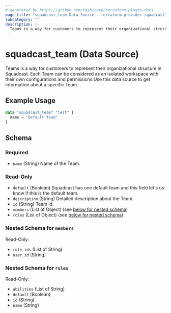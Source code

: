 ```yaml
---
# generated by https://github.com/hashicorp/terraform-plugin-docs
page_title: "squadcast_team Data Source - terraform-provider-squadcast"
subcategory: ""
description: |-
  Teams is a way for customers to represent their organizational structure in Squadcast. Each Team can be considered as an isolated workspace with their own configurations and permissions.Use this data source to get information about a specific Team.
---
```


# squadcast_team (Data Source)

Teams is a way for customers to represent their organizational structure in Squadcast. Each Team can be considered as an isolated workspace with their own configurations and permissions.Use this data source to get information about a specific Team.

## Example Usage

```terraform
data "squadcast_team" "test" {
  name = "Default Team"
}
```

<!-- schema generated by tfplugindocs -->
## Schema

### Required

- `name` (String) Name of the Team.

### Read-Only

- `default` (Boolean) Squadcast has one default team and this field let's us know if this is the default team.
- `description` (String) Detailed description about the Team.
- `id` (String) Team id.
- `members` (List of Object) (see [below for nested schema](#nestedatt--members))
- `roles` (List of Object) (see [below for nested schema](#nestedatt--roles))

<a id="nestedatt--members"></a>
### Nested Schema for `members`

Read-Only:

- `role_ids` (List of String)
- `user_id` (String)


<a id="nestedatt--roles"></a>
### Nested Schema for `roles`

Read-Only:

- `abilities` (List of String)
- `default` (Boolean)
- `id` (String)
- `name` (String)
